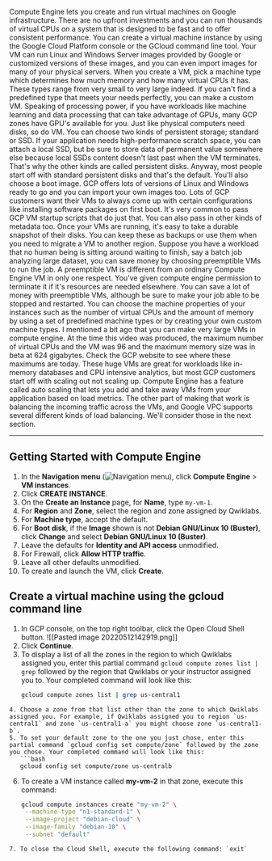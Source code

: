 Compute Engine lets you create and run virtual machines on Google infrastructure. There are no upfront investments and you can run thousands of virtual CPUs on a system that is designed to be fast and to offer consistent performance. You can create a virtual machine instance by using the Google Cloud Platform console or the GCloud command line tool. Your VM can run Linux and Windows Server images provided by Google or customized versions of these images, and you can even import images for many of your physical servers. When you create a VM, pick a machine type which determines how much memory and how many virtual CPUs it has. These types range from very small to very large indeed. If you can't find a predefined type that meets your needs perfectly, you can make a custom VM. Speaking of processing power, if you have workloads like machine learning and data processing that can take advantage of GPUs, many GCP zones have GPU's available for you. Just like physical computers need disks, so do VM. You can choose two kinds of persistent storage; standard or SSD. If your application needs high-performance scratch space, you can attach a local SSD, but be sure to store data of permanent value somewhere else because local SSDs content doesn't last past when the VM terminates. That's why the other kinds are called persistent disks. Anyway, most people start off with standard persistent disks and that's the default. You'll also choose a boot image. GCP offers lots of versions of Linux and Windows ready to go and you can import your own images too. Lots of GCP customers want their VMs to always come up with certain configurations like installing software packages on first boot. It's very common to pass GCP VM startup scripts that do just that. You can also pass in other kinds of metadata too. Once your VMs are running, it's easy to take a durable snapshot of their disks. You can keep these as backups or use them when you need to migrate a VM to another region. Suppose you have a workload that no human being is sitting around waiting to finish, say a batch job analyzing large dataset, you can save money by choosing preemptible VMs to run the job. A preemptible VM is different from an ordinary Compute Engine VM in only one respect. You've given compute engine permission to terminate it if it's resources are needed elsewhere. You can save a lot of money with preemptible VMs, although be sure to make your job able to be stopped and restarted. You can choose the machine properties of your instances such as the number of virtual CPUs and the amount of memory by using a set of predefined machine types or by creating your own custom machine types. I mentioned a bit ago that you can make very large VMs in compute engine. At the time this video was produced, the maximum number of virtual CPUs and the VM was 96 and the maximum memory size was in beta at 624 gigabytes. Check the GCP website to see where these maximums are today. These huge VMs are great for workloads like in-memory databases and CPU intensive analytics, but most GCP customers start off with scaling out not scaling up. Compute Engine has a feature called auto scaling that lets you add and take away VMs from your application based on load metrics. The other part of making that work is balancing the incoming traffic across the VMs, and Google VPC supports several different kinds of load balancing. We'll consider those in the next section.

---

## Getting Started with Compute Engine
1.  In the **Navigation menu** (![Navigation menu](https://cdn.qwiklabs.com/tkgw1TDgj4Q%2BYKQUW4jUFd0O5OEKlUMBRYbhlCrF0WY%3D)), click **Compute Engine** > **VM instances**.
2.  Click **CREATE INSTANCE**.
3.  On the **Create an Instance** page, for **Name**, type `my-vm-1`.
4.  For **Region** and **Zone**, select the region and zone assigned by Qwiklabs.
5.  For **Machine type**, accept the default.
6.  For **Boot disk**, if the **Image** shown is not **Debian GNU/Linux 10 (Buster)**, click **Change** and select **Debian GNU/Linux 10 (Buster)**.
7.  Leave the defaults for **Identity and API access** unmodified.
8.  For Firewall, click **Allow HTTP traffic**.
9.  Leave all other defaults unmodified.
10. To create and launch the VM, click **Create**.

## Create a virtual machine using the gcloud command line
1. In GCP console, on the top right toolbar, click the Open Cloud Shell button.
 ![[Pasted image 20220512142919.png]]
 2. Click **Continue**.
 3. To display a list of all the zones in the region to which Qwiklabs assigned you, enter this partial command `gcloud compute zones list | grep` followed by the region that Qwiklabs or your instructor assigned you to. Your completed command will look like this:
    ```bash
    gcloud compute zones list | grep us-central1
```
4. Choose a zone from that list other than the zone to which Qwiklabs assigned you. For example, if Qwiklabs assigned you to region `us-central1` and zone `us-central1-a` you might choose zone `us-central1-b`.
5. To set your default zone to the one you just chose, enter this partial command `gcloud config set compute/zone` followed by the zone you chose. Your completed command will look like this:
   ```bash
   gcloud config set compute/zone us-centralb
```
6. To create a VM instance called **my-vm-2** in that zone, execute this command:
   ```bash
   gcloud compute instances create "my-vm-2" \
	--machine-type "n1-standard-1" \
	--image-project "debian-cloud" \
	--image-family "debian-10" \
	--subnet "default"
```
7. To close the Cloud Shell, execute the following command: `exit`